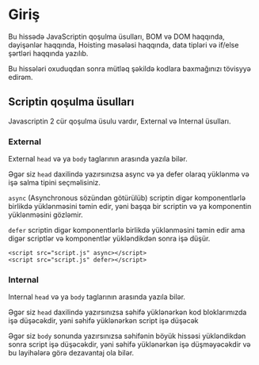 # Giriş

Bu hissədə JavaScriptin qoşulma üsulları, BOM və DOM haqqında, dəyişənlər haqqında, Hoisting məsələsi haqqında, data tipləri və if/else şərtləri haqqında yazılıb.

Bu hissələri oxuduqdan sonra mütləq şəkildə kodlara baxmağınızı tövisyyə edirəm.

## Scriptin qoşulma üsulları


Javascriptin 2 cür qoşulma üsulu vardır, External və Internal üsulları.

### External

External ``head`` və ya ``body`` taglarının arasında yazıla bilər. 

Əgər siz ``head`` daxilində yazırsınızsa async və ya defer olaraq yüklənmə və işə salma tipini seçməlisiniz.

``async`` (Asynchronous sözündən götürülüb) scriptin digər komponentlərlə birlikdə yüklənməsini təmin edir, yəni başqa bir scriptin və ya komponentin yüklənməsini gözləmir.

``defer`` scriptin digər komponentlərlə birlikdə yüklənməsini təmin edir ama digər scriptlər və komponentlər yükləndikdən sonra işə düşür.

``<script src="script.js" async></script>``  
``<script src="script.js" defer></script>``

### Internal

Internal ``head`` və ya ``body`` taglarının arasında yazıla bilər.

Əgər siz ``head`` daxilində yazırsınızsa səhifə yüklənərkən kod bloklarımızda işə düşəcəkdir, yəni səhifə yüklənərkən script işə düşəcək

Əgər siz ``body`` sonunda yazırsınızsa səhifənin böyük hissəsi yükləndikdən sonra script işə düşəcəkdir, yəni səhifə yüklənərkən işə düşməyəcəkdir və bu layihələrə görə dezavantaj ola bilər.



